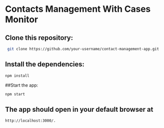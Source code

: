 # Contacts Management With Cases Monitor

## Clone this repository:
```bash
 git clone https://github.com/your-username/contact-management-app.git
```
## Install the dependencies: 
```bash
npm install
```
##Start the app: 

```bash
npm start
```

## The app should open in your default browser at 
```bash
http://localhost:3000/.
```
